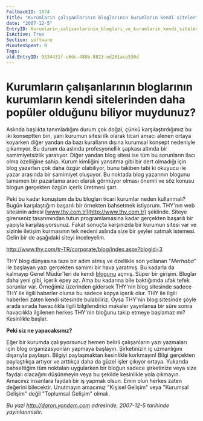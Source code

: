 ```yaml
---
FallbackID: 1874
Title: "Kurumların çalışanlarının bloglarının kurumların kendi sitelerinden daha popüler olduğunu biliyor muydunuz?"
date: "2007-12-5"
EntryID: Kurumlarin_calisanlarinin_bloglari_ve_kurumlarin_kendi_siteleri
IsActive: True
Section: software
MinutesSpent: 0
Tags: 
old.EntryID: 9334431f-c6dc-480b-8823-ed261ace530d
---
```

# Kurumların çalışanlarının bloglarının kurumların kendi sitelerinden daha popüler olduğunu biliyor muydunuz?
Aslında başlıkta tanımladığım durum çok doğal, çünkü karşılaştırdığımız
bu iki konseptten biri, yani kurumun sitesi ilk olarak ticari amacı
alenen ortaya koyarken diğer yandan da bazı kuralların dışına kurumsal
konsept nedeniyle çıkamıyor. Bu durum da aslında profesyonellik şapkası
altında bir samimiyetsizlik yaratıyor. Diğer yandan blog sitesi ise tüm
bu sorunların ilacı olma özelliğine sahip. Kurum kimliğini yansıtma gibi
bir dert olmadığı için blog yazarları çok daha özgür olabiliyor, bunu
takiben tabi ki okuyucu ile yazar arasında bir samimiyet oluşuyor. Bu
noktada blog yazarının blogunu tamamen bir pazarlama aracı olarak
görmüyor olması önemli ve söz konusu blogun gerçekten özgün içerik
üretmesi şart.

Peki bu kadar konuştum da bu blogları ticari kurumlar neden kullanmalı?
Bugün karşılaştığım başarılı bir örnekten bahsetmek istiyorum. THY'nın
web sitesinin adresi [www.thy.com.tr](http://www.thy.com.tr) şeklinde.
Siteye girerseniz tasarımından tutun programlamasına kadar gerçekten
başarılı bir yapıyla karşılaşıyorsunuz. Fakat sonuçta karşınızda bir
kurumun sitesi var ve sizinle iletişim kurmasının tek nedeni aslında
size bir şeyler satmak istemesi. Gelin bir de aşağıdaki siteyi
inceleyelim.

<http://www.thy.com/tr-TR/corporate/blog/index.aspx?blogid=3>

THY blog dünyasına taze bir adım atmış ve özellikle son yollanan
"*Merhaba*" ile başlayan yazı gerçekten samimi bir hava yaratmış. Bu
kadarla da kalmayıp Genel Müdür'leri de kendi
[blogunu](http://www.thy.com/tr-TR/corporate/blog/index.aspx?blogid=2)
açmış. Süper bir girişim. Bloglar daha yeni gibi, içerik epey az. Ama bu
kadarına bile baktığımda ufak tefek sorunlar var. Örneğimiz üzerinden
gidersek THY'nin blog sitesinde sadece THY ile ilgili haberler olursa bu
sadece kopya içerik olur. THY ile ilgili haberleri zaten kendi sitesinde
bulabiliriz. Oysa THY'nin blog sitesinde şöyle arada sırada havacılıkla
ilgili bilgilendirici makaler yayınlansa bir süre sonra havacılıkla
ilgilenen herkes THY'nin bloğunu takip etmeye başlamaz mı? Kesinlikle
başlar.

**Peki siz ne yapacaksınız?**

Eğer bir kurumda çalışıyorsunuz hemen belirli çalışanların yazı
yazmaları için blog organizasyonları yapmaya başlayın. Şirketinizin iç
uzmanlığını dışarıyla paylaşın. Bilgiyi paylaşmaktan kesinlikle
korkmayın! Bilgi gerçekten paylaştıkça artıyor ve arttıkça daha da güzel
işler çıkıyor ortaya. Yukarıda bahsettiğim tüm noktaları uygularken bir
bloğun sadece şirketinize veya size faydalı olacağını düşünmeyin veya bu
şekilde kesinlikle yola çıkmayın. Amacınız insanlara faydalı bir iş
yapmak olsun. Emin olun herkes zaten değerini bilecektir. Unutmayın
amacımız "Kişisel Gelişim" veya "Kurumsal Gelişim" değil "Toplumsal
Gelişim" olmalı.



*Bu yazi http://daron.yondem.com adresinde, 2007-12-5 tarihinde yayinlanmistir.*
